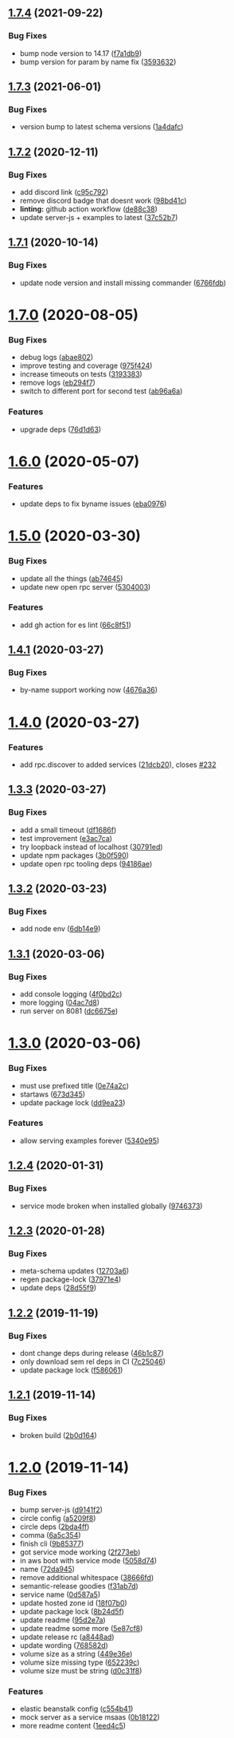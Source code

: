## [1.7.4](https://github.com/open-rpc/mock-server/compare/1.7.3...1.7.4) (2021-09-22)


### Bug Fixes

* bump node version to 14.17 ([f7a1db9](https://github.com/open-rpc/mock-server/commit/f7a1db9a900b182491a5e5f42a0e86efbc65438c))
* bump version for param by name fix ([3593632](https://github.com/open-rpc/mock-server/commit/3593632621c52460bbab1c360ff73f03fc24c5b5))

## [1.7.3](https://github.com/open-rpc/mock-server/compare/1.7.2...1.7.3) (2021-06-01)


### Bug Fixes

* version bump to latest schema versions ([1a4dafc](https://github.com/open-rpc/mock-server/commit/1a4dafc59d085020f41a7d2f55b2e3111664ad1b))

## [1.7.2](https://github.com/open-rpc/mock-server/compare/1.7.1...1.7.2) (2020-12-11)


### Bug Fixes

* add discord link ([c95c792](https://github.com/open-rpc/mock-server/commit/c95c7921298d1e36f373d95d21b35df8dfc8ba17))
* remove discord badge that doesnt work ([98bd41c](https://github.com/open-rpc/mock-server/commit/98bd41ced34ce8898cb5db3f80dae3365ee30571))
* **linting:** github action workflow ([de88c38](https://github.com/open-rpc/mock-server/commit/de88c38aeb1f5a3bab1e946e2c303e9d39bfcf39))
* update server-js + examples to latest ([37c52b7](https://github.com/open-rpc/mock-server/commit/37c52b7d5a2ce070703520d752570d49799a2c33))

## [1.7.1](https://github.com/open-rpc/mock-server/compare/1.7.0...1.7.1) (2020-10-14)


### Bug Fixes

* update node version and install missing commander ([6766fdb](https://github.com/open-rpc/mock-server/commit/6766fdbcf1e9473223971ef0511b9eb821b77985))

# [1.7.0](https://github.com/open-rpc/mock-server/compare/1.6.0...1.7.0) (2020-08-05)


### Bug Fixes

* debug logs ([abae802](https://github.com/open-rpc/mock-server/commit/abae802ee43b61acb0a49df2e75839dd28f3b6a2))
* improve testing and coverage ([975f424](https://github.com/open-rpc/mock-server/commit/975f42429ad306b9c56ec8275fd44d1fd66cab2a))
* increase timeouts on tests ([3193383](https://github.com/open-rpc/mock-server/commit/31933838816599b28fd4128dc051f21ea1c1cef0))
* remove logs ([eb294f7](https://github.com/open-rpc/mock-server/commit/eb294f7eeb50f404a1eb0331fc4cfbe657de93bc))
* switch to different port for second test ([ab96a6a](https://github.com/open-rpc/mock-server/commit/ab96a6a9cc4b984301370773b7396653adbe99ed))


### Features

* upgrade deps ([76d1d63](https://github.com/open-rpc/mock-server/commit/76d1d63bf5f4cb3d1d10e85766eb2b7d88a9af34))

# [1.6.0](https://github.com/open-rpc/mock-server/compare/1.5.0...1.6.0) (2020-05-07)


### Features

* update deps to fix byname issues ([eba0976](https://github.com/open-rpc/mock-server/commit/eba0976da5d3cae57d7441fbb7ca8b510f2c1988))

# [1.5.0](https://github.com/open-rpc/mock-server/compare/1.4.1...1.5.0) (2020-03-30)


### Bug Fixes

* update all the things ([ab74645](https://github.com/open-rpc/mock-server/commit/ab74645b00847b0c4a6b93e32cb1bb3c66f43736))
* update new open rpc server ([5304003](https://github.com/open-rpc/mock-server/commit/5304003ba01fa216578b3d03d5d27c15c2d3da5f))


### Features

* add gh action for es lint ([66c8f51](https://github.com/open-rpc/mock-server/commit/66c8f5134f78a38af0745fa821148d10112d325a))

## [1.4.1](https://github.com/open-rpc/mock-server/compare/1.4.0...1.4.1) (2020-03-27)


### Bug Fixes

* by-name support working now ([4676a36](https://github.com/open-rpc/mock-server/commit/4676a360337db1968ca93f22f7c4b5750915b958))

# [1.4.0](https://github.com/open-rpc/mock-server/compare/1.3.3...1.4.0) (2020-03-27)


### Features

* add rpc.discover to added services ([21dcb20](https://github.com/open-rpc/mock-server/commit/21dcb209c37c6fceaeb9f414ef6993f3b76da507)), closes [#232](https://github.com/open-rpc/mock-server/issues/232)

## [1.3.3](https://github.com/open-rpc/mock-server/compare/1.3.2...1.3.3) (2020-03-27)


### Bug Fixes

* add a small timeout ([df1686f](https://github.com/open-rpc/mock-server/commit/df1686f06c9a1428ea64372d0fd85318e0e57021))
* test improvement ([e3ac7ca](https://github.com/open-rpc/mock-server/commit/e3ac7cafc566a6f52aeae346bd6c72b007535433))
* try loopback instead of localhost ([30791ed](https://github.com/open-rpc/mock-server/commit/30791edce7cc2e5aa98b3fc1a8215b0f2aefd7a4))
* update npm packages ([3b0f590](https://github.com/open-rpc/mock-server/commit/3b0f590b60a11273879d41c8b004df1fa59b55bd))
* update open rpc tooling deps ([94186ae](https://github.com/open-rpc/mock-server/commit/94186ae3501421fe0d0dc904320cef51092d96c6))

## [1.3.2](https://github.com/open-rpc/mock-server/compare/1.3.1...1.3.2) (2020-03-23)


### Bug Fixes

* add node env ([6db14e9](https://github.com/open-rpc/mock-server/commit/6db14e9ca0f5dde9a75979a5b776c194774c31b8))

## [1.3.1](https://github.com/open-rpc/mock-server/compare/1.3.0...1.3.1) (2020-03-06)


### Bug Fixes

* add console logging ([4f0bd2c](https://github.com/open-rpc/mock-server/commit/4f0bd2c2eb4d520ae3999ddf12ff11596346ce75))
* more logging ([04ac7d8](https://github.com/open-rpc/mock-server/commit/04ac7d8c4f8f74e9e5d9537a0474f3f48b0bbcdf))
* run server on 8081 ([dc6675e](https://github.com/open-rpc/mock-server/commit/dc6675e95c16bdd4e366ec7b05e4d3868ebd61e8))

# [1.3.0](https://github.com/open-rpc/mock-server/compare/1.2.4...1.3.0) (2020-03-06)


### Bug Fixes

* must use prefixed title ([0e74a2c](https://github.com/open-rpc/mock-server/commit/0e74a2ce97910a3a6f453537458a318a65b380b1))
* startaws ([673d345](https://github.com/open-rpc/mock-server/commit/673d345b284ac46bf1a9ac29ab022df2bcab2401))
* update package lock ([dd9ea23](https://github.com/open-rpc/mock-server/commit/dd9ea23caf261aa163e4f3fc6b54d2972406ed0e))


### Features

* allow serving examples forever ([5340e95](https://github.com/open-rpc/mock-server/commit/5340e9504771ff4198b1d091b4e62d4e71e45ba7))

## [1.2.4](https://github.com/open-rpc/mock-server/compare/1.2.3...1.2.4) (2020-01-31)


### Bug Fixes

* service mode broken when installed globally ([9746373](https://github.com/open-rpc/mock-server/commit/97463730662b3e403c8c2d8f26a4d9ff67be7d80))

## [1.2.3](https://github.com/open-rpc/mock-server/compare/1.2.2...1.2.3) (2020-01-28)


### Bug Fixes

* meta-schema updates ([12703a6](https://github.com/open-rpc/mock-server/commit/12703a6a722e982121c180c954f72350df7db15f))
* regen package-lock ([37971e4](https://github.com/open-rpc/mock-server/commit/37971e46639ba8154d9642851400fd0adf0c17aa))
* update deps ([28d55f9](https://github.com/open-rpc/mock-server/commit/28d55f9535741c14bd41e2df25718ae2c219a895))

## [1.2.2](https://github.com/open-rpc/mock-server/compare/1.2.1...1.2.2) (2019-11-19)


### Bug Fixes

* dont change deps during release ([46b1c87](https://github.com/open-rpc/mock-server/commit/46b1c87f74f16fc3b6a5ed69aad8a6309c463d0a))
* only download sem rel deps in CI ([7c25046](https://github.com/open-rpc/mock-server/commit/7c250466cb5dd617031ed7ddbb2cf8ebaa63a243))
* update package lock ([f586061](https://github.com/open-rpc/mock-server/commit/f5860612ad2bbe94a9646c8b7648051f8e8de02c))

## [1.2.1](https://github.com/open-rpc/mock-server/compare/1.2.0...1.2.1) (2019-11-14)


### Bug Fixes

* broken build ([2b0d164](https://github.com/open-rpc/mock-server/commit/2b0d1646bf1dbb2e94c086cda1bdd2944b64c844))

# [1.2.0](https://github.com/open-rpc/mock-server/compare/1.1.1...1.2.0) (2019-11-14)


### Bug Fixes

* bump server-js ([d9141f2](https://github.com/open-rpc/mock-server/commit/d9141f2d4ef781fe1c3e0f3a7691b15d97787c41))
* circle config ([a5209f8](https://github.com/open-rpc/mock-server/commit/a5209f89feffa28fa1c1fa977c27af2ba736a66a))
* circle deps ([2bda4ff](https://github.com/open-rpc/mock-server/commit/2bda4ffa57a6c02ee5041e91a9847c58199c5a6c))
* comma ([6a5c354](https://github.com/open-rpc/mock-server/commit/6a5c354aa4562b2e0e1187cb560383b01afd1ccc))
* finish cli ([9b85377](https://github.com/open-rpc/mock-server/commit/9b85377a265cb59fd4f89e77a57de5edef8776b6))
* got service mode working ([2f273eb](https://github.com/open-rpc/mock-server/commit/2f273ebc2797a092fff85c60c0774e72e2ee0689))
* in aws boot with service mode ([5058d74](https://github.com/open-rpc/mock-server/commit/5058d74c40388530b5658b6733dd11afdfea31c8))
* name ([72da945](https://github.com/open-rpc/mock-server/commit/72da945662902c12a41648b5399b99cb4eb2f89b))
* remove additional whitespace ([38666fd](https://github.com/open-rpc/mock-server/commit/38666fd24c9c0ffa30789c6e507b91215ba9cbcc))
* semantic-release goodies ([f31ab7d](https://github.com/open-rpc/mock-server/commit/f31ab7d13c0671b8283c75592c52498c9df4b893))
* service name ([0d587a5](https://github.com/open-rpc/mock-server/commit/0d587a59f837e5bb53c765e8e288522e004d3d35))
* update hosted zone id ([18f07b0](https://github.com/open-rpc/mock-server/commit/18f07b0f451ff29c13c750f050d28d4bf55c82d2))
* update package lock ([8b24d5f](https://github.com/open-rpc/mock-server/commit/8b24d5f9735c8c7986fc532a0e348bc396e7102c))
* update readme ([95d2e7a](https://github.com/open-rpc/mock-server/commit/95d2e7a6ef1700cf46fbe44be6c53b3b22c2507f))
* update readme some more ([5e87cf8](https://github.com/open-rpc/mock-server/commit/5e87cf81cc6f0b705be339fc9907f61938d4a087))
* update release rc ([a8448ad](https://github.com/open-rpc/mock-server/commit/a8448ad4131cb3341a4d3a711fdc45a0e6cc4c15))
* update wording ([768582d](https://github.com/open-rpc/mock-server/commit/768582d98e6c2dd98ee49d1649b58bc9c43d372b))
* volume size as a string ([449e36e](https://github.com/open-rpc/mock-server/commit/449e36e569d015b28be892ff60aeeb7102dc679c))
* volume size missing type ([652239c](https://github.com/open-rpc/mock-server/commit/652239cfef3540428e929c04e56b916bd0391279))
* volume size must be string ([d0c31f8](https://github.com/open-rpc/mock-server/commit/d0c31f864a936ae0da162e3c16cd767d922ae5ab))


### Features

* elastic beanstalk config ([c554b41](https://github.com/open-rpc/mock-server/commit/c554b413e0308efa74206aa8637ce3f22fa26c69))
* mock server as a service msaas ([0b18122](https://github.com/open-rpc/mock-server/commit/0b18122bf880d2e7aa890f2f91d315734621c367))
* more readme content ([1eed4c5](https://github.com/open-rpc/mock-server/commit/1eed4c5fe0c064f71024052a33f56c846fb903be))
